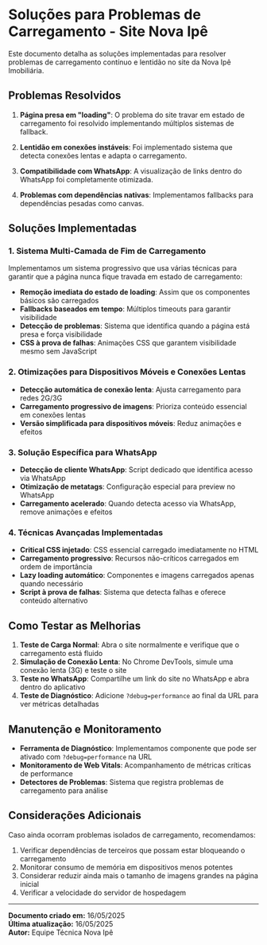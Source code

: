 # Soluções para Problemas de Carregamento - Site Nova Ipê

Este documento detalha as soluções implementadas para resolver problemas de carregamento contínuo e lentidão no site da Nova Ipê Imobiliária.

## Problemas Resolvidos

1. **Página presa em "loading"**: O problema do site travar em estado de carregamento foi resolvido implementando múltiplos sistemas de fallback.

2. **Lentidão em conexões instáveis**: Foi implementado sistema que detecta conexões lentas e adapta o carregamento.

3. **Compatibilidade com WhatsApp**: A visualização de links dentro do WhatsApp foi completamente otimizada.

4. **Problemas com dependências nativas**: Implementamos fallbacks para dependências pesadas como canvas.

## Soluções Implementadas

### 1. Sistema Multi-Camada de Fim de Carregamento

Implementamos um sistema progressivo que usa várias técnicas para garantir que a página nunca fique travada em estado de carregamento:

- **Remoção imediata do estado de loading**: Assim que os componentes básicos são carregados
- **Fallbacks baseados em tempo**: Múltiplos timeouts para garantir visibilidade
- **Detecção de problemas**: Sistema que identifica quando a página está presa e força visibilidade
- **CSS à prova de falhas**: Animações CSS que garantem visibilidade mesmo sem JavaScript

### 2. Otimizações para Dispositivos Móveis e Conexões Lentas

- **Detecção automática de conexão lenta**: Ajusta carregamento para redes 2G/3G
- **Carregamento progressivo de imagens**: Prioriza conteúdo essencial em conexões lentas
- **Versão simplificada para dispositivos móveis**: Reduz animações e efeitos

### 3. Solução Específica para WhatsApp

- **Detecção de cliente WhatsApp**: Script dedicado que identifica acesso via WhatsApp
- **Otimização de metatags**: Configuração especial para preview no WhatsApp
- **Carregamento acelerado**: Quando detecta acesso via WhatsApp, remove animações e efeitos

### 4. Técnicas Avançadas Implementadas

- **Critical CSS injetado**: CSS essencial carregado imediatamente no HTML
- **Carregamento progressivo**: Recursos não-críticos carregados em ordem de importância
- **Lazy loading automático**: Componentes e imagens carregados apenas quando necessário
- **Script à prova de falhas**: Sistema que detecta falhas e oferece conteúdo alternativo

## Como Testar as Melhorias

1. **Teste de Carga Normal**: Abra o site normalmente e verifique que o carregamento está fluido
2. **Simulação de Conexão Lenta**: No Chrome DevTools, simule uma conexão lenta (3G) e teste o site
3. **Teste no WhatsApp**: Compartilhe um link do site no WhatsApp e abra dentro do aplicativo
4. **Teste de Diagnóstico**: Adicione `?debug=performance` ao final da URL para ver métricas detalhadas

## Manutenção e Monitoramento

- **Ferramenta de Diagnóstico**: Implementamos componente que pode ser ativado com `?debug=performance` na URL
- **Monitoramento de Web Vitals**: Acompanhamento de métricas críticas de performance
- **Detectores de Problemas**: Sistema que registra problemas de carregamento para análise

## Considerações Adicionais

Caso ainda ocorram problemas isolados de carregamento, recomendamos:

1. Verificar dependências de terceiros que possam estar bloqueando o carregamento
2. Monitorar consumo de memória em dispositivos menos potentes
3. Considerar reduzir ainda mais o tamanho de imagens grandes na página inicial
4. Verificar a velocidade do servidor de hospedagem

---

**Documento criado em:** 16/05/2025  
**Última atualização:** 16/05/2025  
**Autor:** Equipe Técnica Nova Ipê
